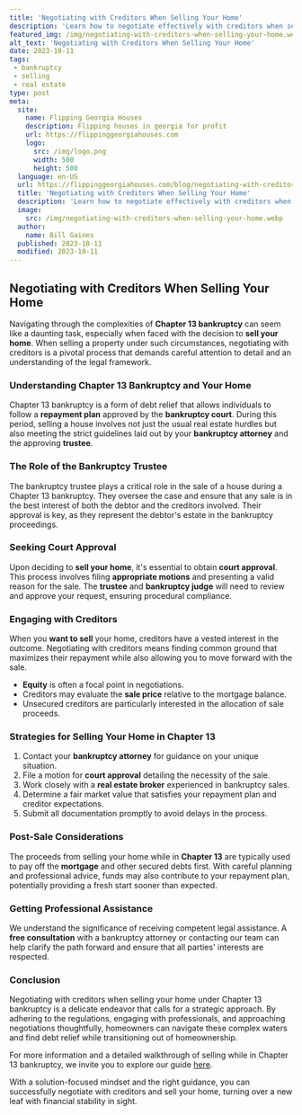 ```yaml
---
title: 'Negotiating with Creditors When Selling Your Home'
description: 'Learn how to negotiate effectively with creditors when selling your home. Discover strategies to minimize debt and maximize your gains in this process.'
featured_img: /img/negotiating-with-creditors-when-selling-your-home.webp
alt_text: 'Negotiating with Creditors When Selling Your Home'
date: 2023-10-11
tags:
 - bankruptcy
 - selling
 - real estate
type: post
meta:
  site:
    name: Flipping Georgia Houses
    description: Flipping houses in georgia for profit
    url: https://flippinggeorgiahouses.com
    logo:
      src: /img/logo.png
      width: 500
      height: 500
  language: en-US
  url: https://flippinggeorgiahouses.com/blog/negotiating-with-creditors-when-selling-your-home
  title: 'Negotiating with Creditors When Selling Your Home'
  description: 'Learn how to negotiate effectively with creditors when selling your home. Discover strategies to minimize debt and maximize your gains in this process.'
  image:
    src: /img/negotiating-with-creditors-when-selling-your-home.webp
  author:
    name: Bill Gaines
  published: 2023-10-11
  modified: 2023-10-11
---
```



## Negotiating with Creditors When Selling Your Home

Navigating through the complexities of **Chapter 13 bankruptcy** can seem like a daunting task, especially when faced with the decision to **sell your home**. When selling a property under such circumstances, negotiating with creditors is a pivotal process that demands careful attention to detail and an understanding of the legal framework.

### Understanding Chapter 13 Bankruptcy and Your Home

Chapter 13 bankruptcy is a form of debt relief that allows individuals to follow a **repayment plan** approved by the **bankruptcy court**. During this period, selling a house involves not just the usual real estate hurdles but also meeting the strict guidelines laid out by your **bankruptcy attorney** and the approving **trustee**.

### The Role of the Bankruptcy Trustee

The bankruptcy trustee plays a critical role in the sale of a house during a Chapter 13 bankruptcy. They oversee the case and ensure that any sale is in the best interest of both the debtor and the creditors involved. Their approval is key, as they represent the debtor's estate in the bankruptcy proceedings.

### Seeking Court Approval

Upon deciding to **sell your home**, it's essential to obtain **court approval**. This process involves filing **appropriate motions** and presenting a valid reason for the sale. The **trustee** and **bankruptcy judge** will need to review and approve your request, ensuring procedural compliance.

### Engaging with Creditors

When you **want to sell** your home, creditors have a vested interest in the outcome. Negotiating with creditors means finding common ground that maximizes their repayment while also allowing you to move forward with the sale.
  - **Equity** is often a focal point in negotiations.
  - Creditors may evaluate the **sale price** relative to the mortgage balance.
  - Unsecured creditors are particularly interested in the allocation of sale proceeds.

### Strategies for Selling Your Home in Chapter 13

1. Contact your **bankruptcy attorney** for guidance on your unique situation.
2. File a motion for **court approval** detailing the necessity of the sale.
3. Work closely with a **real estate broker** experienced in bankruptcy sales.
4. Determine a fair market value that satisfies your repayment plan and creditor expectations.
5. Submit all documentation promptly to avoid delays in the process.

### Post-Sale Considerations

The proceeds from selling your home while in **Chapter 13** are typically used to pay off the **mortgage** and other secured debts first. With careful planning and professional advice, funds may also contribute to your repayment plan, potentially providing a fresh start sooner than expected.

### Getting Professional Assistance

We understand the significance of receiving competent legal assistance. A **free consultation** with a bankruptcy attorney or contacting our team can help clarify the path forward and ensure that all parties' interests are respected.

### Conclusion

Negotiating with creditors when selling your home under Chapter 13 bankruptcy is a delicate endeavor that calls for a strategic approach. By adhering to the regulations, engaging with professionals, and approaching negotiations thoughtfully, homeowners can navigate these complex waters and find debt relief while transitioning out of homeownership.

For more information and a detailed walkthrough of selling while in Chapter 13 bankruptcy, we invite you to explore our guide [here](https://www.wearehomebuyers.com/blog/selling-while-in-chapter-13-bankruptcy/).

With a solution-focused mindset and the right guidance, you can successfully negotiate with creditors and sell your home, turning over a new leaf with financial stability in sight.